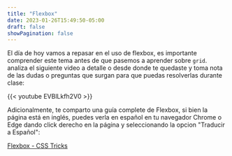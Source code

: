 ```yaml
---
title: "Flexbox"
date: 2023-01-26T15:49:50-05:00
draft: false
showPagination: false
---
```


El día de hoy vamos a repasar en el uso de flexbox, es importante comprender este tema antes de que pasemos a aprender sobre `grid`. analiza el siguiente video a detalle o desde donde te quedaste y toma nota de las dudas o preguntas que surgan para que puedas resolverlas durante clase:

{{< youtube EVBlLkfh2V0 >}}

Adicionalmente, te comparto una guía complete de Flexbox, si bien la página está en inglés, puedes verla en español en tu navegador Chrome o Edge dando click derecho en la página y seleccionando la opcion "Traducir a Español":

[Flexbox - CSS Tricks](https://css-tricks.com/snippets/css/a-guide-to-flexbox/)